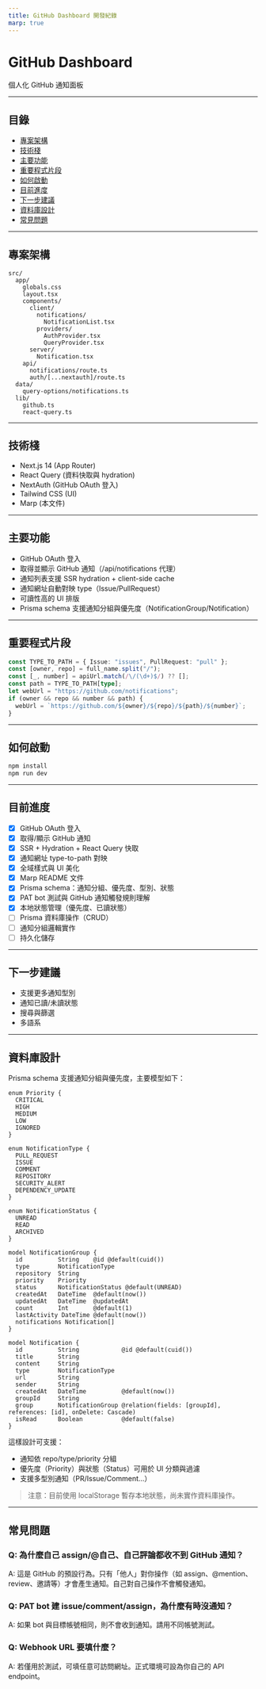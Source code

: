 ```yaml
---
title: GitHub Dashboard 開發紀錄
marp: true
---
```


# GitHub Dashboard

個人化 GitHub 通知面板

---

## 目錄

- [專案架構](#專案架構)
- [技術棧](#技術棧)
- [主要功能](#主要功能)
- [重要程式片段](#重要程式片段)
- [如何啟動](#如何啟動)
- [目前進度](#目前進度)
- [下一步建議](#下一步建議)
- [資料庫設計](#資料庫設計)
- [常見問題](#常見問題)

---

## 專案架構

```
src/
  app/
    globals.css
    layout.tsx
    components/
      client/
        notifications/
          NotificationList.tsx
        providers/
          AuthProvider.tsx
          QueryProvider.tsx
      server/
        Notification.tsx
    api/
      notifications/route.ts
      auth/[...nextauth]/route.ts
  data/
    query-options/notifications.ts
  lib/
    github.ts
    react-query.ts
```

---

## 技術棧

- Next.js 14 (App Router)
- React Query (資料快取與 hydration)
- NextAuth (GitHub OAuth 登入)
- Tailwind CSS (UI)
- Marp (本文件)

---

## 主要功能

- GitHub OAuth 登入
- 取得並顯示 GitHub 通知（/api/notifications 代理）
- 通知列表支援 SSR hydration + client-side cache
- 通知網址自動對映 type（Issue/PullRequest）
- 可讀性高的 UI 排版
- Prisma schema 支援通知分組與優先度（NotificationGroup/Notification）

---

## 重要程式片段

```ts
const TYPE_TO_PATH = { Issue: "issues", PullRequest: "pull" };
const [owner, repo] = full_name.split("/");
const [_, number] = apiUrl.match(/\/(\d+)$/) ?? [];
const path = TYPE_TO_PATH[type];
let webUrl = "https://github.com/notifications";
if (owner && repo && number && path) {
  webUrl = `https://github.com/${owner}/${repo}/${path}/${number}`;
}
```

---

## 如何啟動

```bash
npm install
npm run dev
```

---

## 目前進度

- [x] GitHub OAuth 登入
- [x] 取得/顯示 GitHub 通知
- [x] SSR + Hydration + React Query 快取
- [x] 通知網址 type-to-path 對映
- [x] 全域樣式與 UI 美化
- [x] Marp README 文件
- [x] Prisma schema：通知分組、優先度、型別、狀態
- [x] PAT bot 測試與 GitHub 通知觸發規則理解
- [x] 本地狀態管理（優先度、已讀狀態）
- [ ] Prisma 資料庫操作（CRUD）
- [ ] 通知分組邏輯實作
- [ ] 持久化儲存

---

## 下一步建議

- 支援更多通知型別
- 通知已讀/未讀狀態
- 搜尋與篩選
- 多語系

---

## 資料庫設計

Prisma schema 支援通知分組與優先度，主要模型如下：

```prisma
enum Priority {
  CRITICAL
  HIGH
  MEDIUM
  LOW
  IGNORED
}

enum NotificationType {
  PULL_REQUEST
  ISSUE
  COMMENT
  REPOSITORY
  SECURITY_ALERT
  DEPENDENCY_UPDATE
}

enum NotificationStatus {
  UNREAD
  READ
  ARCHIVED
}

model NotificationGroup {
  id          String    @id @default(cuid())
  type        NotificationType
  repository  String
  priority    Priority
  status      NotificationStatus @default(UNREAD)
  createdAt   DateTime  @default(now())
  updatedAt   DateTime  @updatedAt
  count       Int       @default(1)
  lastActivity DateTime @default(now())
  notifications Notification[]
}

model Notification {
  id          String            @id @default(cuid())
  title       String
  content     String
  type        NotificationType
  url         String
  sender      String
  createdAt   DateTime          @default(now())
  groupId     String
  group       NotificationGroup @relation(fields: [groupId], references: [id], onDelete: Cascade)
  isRead      Boolean           @default(false)
}
```

這樣設計可支援：

- 通知依 repo/type/priority 分組
- 優先度（Priority）與狀態（Status）可用於 UI 分類與過濾
- 支援多型別通知（PR/Issue/Comment...）

> 注意：目前使用 localStorage 暫存本地狀態，尚未實作資料庫操作。

---

## 常見問題

### Q: 為什麼自己 assign/@自己、自己評論都收不到 GitHub 通知？

A: 這是 GitHub 的預設行為。只有「他人」對你操作（如 assign、@mention、review、邀請等）才會產生通知。自己對自己操作不會觸發通知。

### Q: PAT bot 建 issue/comment/assign，為什麼有時沒通知？

A: 如果 bot 與目標帳號相同，則不會收到通知。請用不同帳號測試。

### Q: Webhook URL 要填什麼？

A: 若僅用於測試，可填任意可訪問網址。正式環境可設為你自己的 API endpoint。
